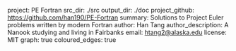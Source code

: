 project: PE Fortran
src_dir: ./src
output_dir: ./doc
project_github: https://github.com/han190/PE-Fortran
summary: Solutions to Project Euler problems written by modern Fortran
author: Han Tang
author_description: A Nanook studying and living in Fairbanks
email: htang2@alaska.edu
license: MIT
graph: true
coloured_edges: true